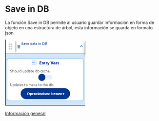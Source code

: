 # Save in DB

La función Save in DB permite al usuario guardar información en forma de objeto en una estructura de árbol, esta información se guarda en formato json

![](../../../../.gitbook/assets/image%20%28382%29.png)

​[Información general](https://docs.apphive.io/reference/funciones/informacion-general-de-las-funciones)

